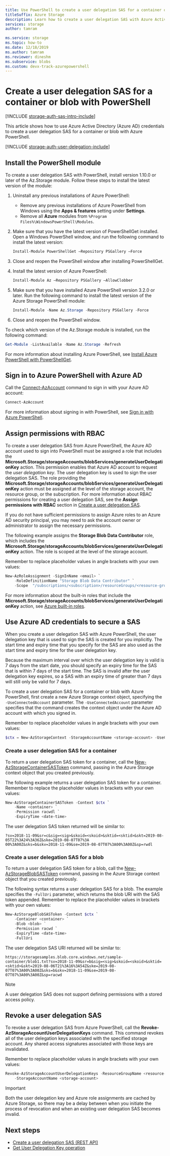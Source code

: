 ```yaml
---
title: Use PowerShell to create a user delegation SAS for a container or blob
titleSuffix: Azure Storage
description: Learn how to create a user delegation SAS with Azure Active Directory credentials by using PowerShell.
services: storage
author: tamram

ms.service: storage
ms.topic: how-to
ms.date: 12/18/2019
ms.author: tamram
ms.reviewer: dineshm
ms.subservice: blobs 
ms.custom: devx-track-azurepowershell
---
```


# Create a user delegation SAS for a container or blob with PowerShell

[!INCLUDE [storage-auth-sas-intro-include](../../../includes/storage-auth-sas-intro-include.md)]

This article shows how to use Azure Active Directory (Azure AD) credentials to create a user delegation SAS for a container or blob with Azure PowerShell.

[!INCLUDE [storage-auth-user-delegation-include](../../../includes/storage-auth-user-delegation-include.md)]

## Install the PowerShell module

To create a user delegation SAS with PowerShell, install version 1.10.0 or later of the Az.Storage module. Follow these steps to install the latest version of the module:

1. Uninstall any previous installations of Azure PowerShell:

    - Remove any previous installations of Azure PowerShell from Windows using the **Apps & features** setting under **Settings**.
    - Remove all **Azure** modules from `%Program Files%\WindowsPowerShell\Modules`.

1. Make sure that you have the latest version of PowerShellGet installed. Open a Windows PowerShell window, and run the following command to install the latest version:

    ```powershell
    Install-Module PowerShellGet –Repository PSGallery –Force
    ```

1. Close and reopen the PowerShell window after installing PowerShellGet.

1. Install the latest version of Azure PowerShell:

    ```powershell
    Install-Module Az –Repository PSGallery –AllowClobber
    ```

1. Make sure that you have installed Azure PowerShell version 3.2.0 or later. Run the following command to install the latest version of the Azure Storage PowerShell module:

    ```powershell
    Install-Module -Name Az.Storage -Repository PSGallery -Force
    ```

1. Close and reopen the PowerShell window.

To check which version of the Az.Storage module is installed, run the following command:

```powershell
Get-Module -ListAvailable -Name Az.Storage -Refresh
```

For more information about installing Azure PowerShell, see [Install Azure PowerShell with PowerShellGet](/powershell/azure/install-az-ps).

## Sign in to Azure PowerShell with Azure AD

Call the [Connect-AzAccount](/powershell/module/az.accounts/connect-azaccount) command to sign in with your Azure AD account:

```powershell
Connect-AzAccount
```

For more information about signing in with PowerShell, see [Sign in with Azure PowerShell](/powershell/azure/authenticate-azureps).

## Assign permissions with RBAC

To create a user delegation SAS from Azure PowerShell, the Azure AD account used to sign into PowerShell must be assigned a role that includes the **Microsoft.Storage/storageAccounts/blobServices/generateUserDelegationKey** action. This permission enables that Azure AD account to request the *user delegation key*. The user delegation key is used to sign the user delegation SAS. The role providing the **Microsoft.Storage/storageAccounts/blobServices/generateUserDelegationKey** action must be assigned at the level of the storage account, the resource group, or the subscription. For more information about RBAC permissions for creating a user delegation SAS, see the **Assign permissions with RBAC** section in [Create a user delegation SAS](/rest/api/storageservices/create-user-delegation-sas).

If you do not have sufficient permissions to assign Azure roles to an Azure AD security principal, you may need to ask the account owner or administrator to assign the necessary permissions.

The following example assigns the **Storage Blob Data Contributor** role, which includes the **Microsoft.Storage/storageAccounts/blobServices/generateUserDelegationKey** action. The role is scoped at the level of the storage account.

Remember to replace placeholder values in angle brackets with your own values:

```powershell
New-AzRoleAssignment -SignInName <email> `
    -RoleDefinitionName "Storage Blob Data Contributor" `
    -Scope  "/subscriptions/<subscription>/resourceGroups/<resource-group>/providers/Microsoft.Storage/storageAccounts/<storage-account>"
```

For more information about the built-in roles that include the **Microsoft.Storage/storageAccounts/blobServices/generateUserDelegationKey** action, see [Azure built-in roles](../../role-based-access-control/built-in-roles.md).

## Use Azure AD credentials to secure a SAS

When you create a user delegation SAS with Azure PowerShell, the user delegation key that is used to sign the SAS is created for you implicitly. The start time and expiry time that you specify for the SAS are also used as the start time and expiry time for the user delegation key. 

Because the maximum interval over which the user delegation key is valid is 7 days from the start date, you should specify an expiry time for the SAS that is within 7 days of the start time. The SAS is invalid after the user delegation key expires, so a SAS with an expiry time of greater than 7 days will still only be valid for 7 days.

To create a user delegation SAS for a container or blob with Azure PowerShell, first create a new Azure Storage context object, specifying the `-UseConnectedAccount` parameter. The `-UseConnectedAccount` parameter specifies that the command creates the context object under the Azure AD account with which you signed in.

Remember to replace placeholder values in angle brackets with your own values:

```powershell
$ctx = New-AzStorageContext -StorageAccountName <storage-account> -UseConnectedAccount
```

### Create a user delegation SAS for a container

To return a user delegation SAS token for a container, call the [New-AzStorageContainerSASToken](/powershell/module/az.storage/new-azstoragecontainersastoken) command, passing in the Azure Storage context object that you created previously.

The following example returns a user delegation SAS token for a container. Remember to replace the placeholder values in brackets with your own values:

```powershell
New-AzStorageContainerSASToken -Context $ctx `
    -Name <container> `
    -Permission racwdl `
    -ExpiryTime <date-time>
```

The user delegation SAS token returned will be similar to:

```output
?sv=2018-11-09&sr=c&sig=<sig>&skoid=<skoid>&sktid=<sktid>&skt=2019-08-05T22%3A24%3A36Z&ske=2019-08-07T07%3A
00%3A00Z&sks=b&skv=2018-11-09&se=2019-08-07T07%3A00%3A00Z&sp=rwdl
```

### Create a user delegation SAS for a blob

To return a user delegation SAS token for a blob, call the [New-AzStorageBlobSASToken](/powershell/module/az.storage/new-azstorageblobsastoken) command, passing in the Azure Storage context object that you created previously.

The following syntax returns a user delegation SAS for a blob. The example specifies the `-FullUri` parameter, which returns the blob URI with the SAS token appended. Remember to replace the placeholder values in brackets with your own values:

```powershell
New-AzStorageBlobSASToken -Context $ctx `
    -Container <container> `
    -Blob <blob> `
    -Permission racwd `
    -ExpiryTime <date-time>
    -FullUri
```

The user delegation SAS URI returned will be similar to:

```output
https://storagesamples.blob.core.windows.net/sample-container/blob1.txt?sv=2018-11-09&sr=b&sig=<sig>&skoid=<skoid>&sktid=<sktid>&skt=2019-08-06T21%3A16%3A54Z&ske=2019-08-07T07%3A00%3A00Z&sks=b&skv=2018-11-09&se=2019-08-07T07%3A00%3A00Z&sp=racwd
```

> [!NOTE]
> A user delegation SAS does not support defining permissions with a stored access policy.

## Revoke a user delegation SAS

To revoke a user delegation SAS from Azure PowerShell, call the **Revoke-AzStorageAccountUserDelegationKeys** command. This command revokes all of the user delegation keys associated with the specified storage account. Any shared access signatures associated with those keys are invalidated.

Remember to replace placeholder values in angle brackets with your own values:

```powershell
Revoke-AzStorageAccountUserDelegationKeys -ResourceGroupName <resource-group> `
    -StorageAccountName <storage-account>
```

> [!IMPORTANT]
> Both the user delegation key and Azure role assignments are cached by Azure Storage, so there may be a delay between when you initiate the process of revocation and when an existing user delegation SAS becomes invalid.

## Next steps

- [Create a user delegation SAS (REST API)](/rest/api/storageservices/create-user-delegation-sas)
- [Get User Delegation Key operation](/rest/api/storageservices/get-user-delegation-key)
